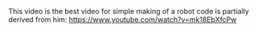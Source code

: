This video is the best video for simple making of a robot code is partially derived from him: https://www.youtube.com/watch?v=mk18EbXfcPw
